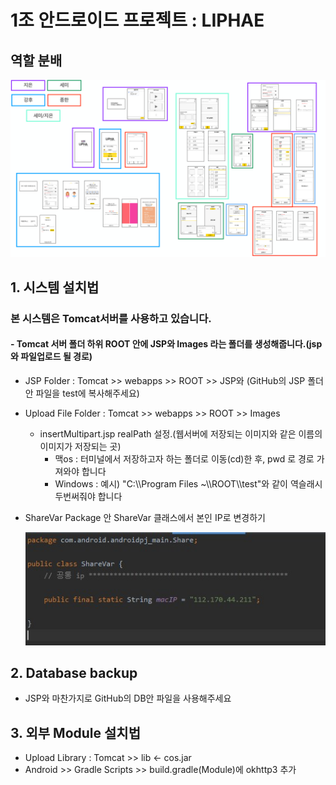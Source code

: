 # 1조 안드로이드 프로젝트 : LIPHAE 


## 역할 분배
<img src= "https://github.com/jonghancha/AndroidPJ_Documents/blob/main/PartImage/part.png">



## 1. 시스템 설치법
### 본 시스템은 Tomcat서버를 사용하고 있습니다.

#### - Tomcat 서버 폴더 하위 ROOT 안에 JSP와 Images 라는 폴더를 생성해줍니다.(jsp와 파일업로드 될 경로)
- JSP Folder : Tomcat >> webapps >> ROOT >> JSP와 (GitHub의 JSP 폴더 안 파일을 test에 복사해주세요)
- Upload File Folder : Tomcat >> webapps >> ROOT >> Images

  - insertMultipart.jsp realPath 설정.(웹서버에 저장되는 이미지와 같은 이름의 이미지가 저장되는 곳)
    - 맥os :  터미널에서 저장하고자 하는 폴더로 이동(cd)한 후, pwd 로 경로 가져와야 합니다
    - Windows :  예시) "C:\\\Program Files ~\\\ROOT\\\test"와 같이 역슬래시 두번써줘야 합니다


- ShareVar Package 안 ShareVar 클래스에서 본인 IP로 변경하기

  <img src= "https://github.com/jonghancha/AndroidPJ_Documents/blob/main/share.jpg">

## 2. Database backup 
  - JSP와 마찬가지로 GitHub의 DB안 파일을 사용해주세요

## 3. 외부 Module 설치법
- Upload Library : Tomcat >> lib <- cos.jar
- Android >> Gradle Scripts >> build.gradle(Module)에 okhttp3 추가
